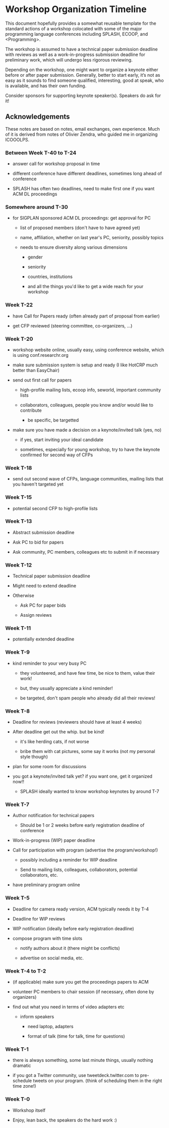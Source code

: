 # Workshop Organization Timeline

This document hopefully provides a somewhat reusable template for the standard
actions of a workshop colocated with some of the major programming language
conferences including SPLASH, ECOOP, and &lt;Programming&gt;.

The workshop is assumed to have a technical paper submission deadline with
reviews as well as a work-in-progress submission deadline for preliminary work,
which will undergo less rigorous reviewing.

Depending on the workshop, one might want to organize a keynote either before
or after paper submission. Generally, better to start early, it’s not as easy
as it sounds to find someone qualified, interesting, good at speak, who is
available, and has their own funding.

Consider sponsors for supporting keynote speaker(s). Speakers do ask for it!

## Acknowledgements

These notes are based on notes, email exchanges, own experience. Much of it is
derived from notes of Olivier Zendra, who guided me in organizing ICOOOLPS.

### Between Week T-40 to T-24
 - answer call for workshop proposal in time

 - different conference have different deadlines,
   sometimes long ahead of conference

 - SPLASH has often two deadlines,
   need to make first one if you want ACM DL proceedings

### Somewhere around T-30

 - for SIGPLAN sponsored ACM DL proceedings: get approval for PC

   - list of proposed members (don't have to have agreed yet)

   - name, affiliation, whether on last year's PC, seniority, possibly topics

   - needs to ensure diversity along various dimensions

     - gender

     - seniority

     - countries, institutions

     - and all the things you'd like to get a wide reach for your workshop

### Week T-22

 - have Call for Papers ready (often already part of proposal from earlier)

 - get CFP reviewed (steering committee, co-organizers, ...)

### Week T-20

 - workshop website online, usually easy, using conference website,
   which is using conf.researchr.org

 - make sure submission system is setup and ready
   (I like HotCRP much better than EasyChair)

 - send out first call for papers

   - high-profile mailing lists, ecoop info, seworld, important community lists

   - collaborators, colleagues, people you know and/or would like to contribute
   
     - be specific, be targetted

 - make sure you have made a decision on a keynote/invited talk (yes, no)

   - if yes, start inviting your ideal candidate
   
   - sometimes, especially for young workshop, try to have the keynote confirmed
     for second way of CFPs

### Week T-18

 - send out second wave of CFPs, language communities,
   mailing lists that you haven't targeted yet

### Week T-15

 - potential second CFP to high-profile lists

### Week T-13

 - Abstract submission deadline

 - Ask PC to bid for papers

 - Ask community, PC members, colleagues etc to submit in if necessary
 
### Week T-12

 - Technical paper submission deadline

 - Might need to extend deadline

 - Otherwise

   - Ask PC for paper bids

   - Assign reviews

### Week T-11

 - potentially extended deadline

### Week T-9

 - kind reminder to your very busy PC

   - they volunteered, and have few time, be nice to them, value their work!

   - but, they usually appreciate a kind reminder!

   - be targeted, don't spam people who already did all their reviews!

### Week T-8

 - Deadline for reviews (reviewers should have at least 4 weeks)

 - After deadline get out the whip. but be kind!

   - it's like herding cats, if not worse

   - bribe them with cat pictures, some say it works
     (not my personal style though)

 - plan for some room for discussions
 
 - you got a keynote/invited talk yet? if you want one, get it organized now!!
 
   - SPLASH ideally wanted to know workshop keynotes by around T-7

### Week T-7

 - Author notification for technical papers

   - Should be 1 or 2 weeks before early registration deadline of conference

 - Work-in-progress (WIP) paper deadline

 - Call for participation with program (advertise the program/workshop!)

   - possibly including a reminder for WIP deadline

   - Send to mailing lists, colleagues, collaborators,
     potential collaborators, etc.
     
 - have preliminary program online

### Week T-5

 - Deadline for camera ready version, ACM typically needs it by T-4

 - Deadline for WIP reviews

 - WIP notification (ideally before early registration deadline)
 
 - compose program with time slots

   - notify authors about it (there might be conflicts)

   - advertise on social media, etc.

### Week T-4 to T-2

 - (if applicable) make sure you get the proceedings papers to ACM

 - volunteer PC members to chair session
   (if necessary, often done by organizers)

 - find out what you need in terms of video adapters etc

   - inform speakers

     - need laptop, adapters

     - format of talk (time for talk, time for questions)

### Week T-1

 - there is always something, some last minute things, usually nothing dramatic

 - if you got a Twitter community, use tweetdeck.twitter.com to pre-schedule
   tweets on your program. (think of scheduling them in the right time zone!)

### Week T-0

 - Workshop itself

 - Enjoy, lean back, the speakers do the hard work :)

